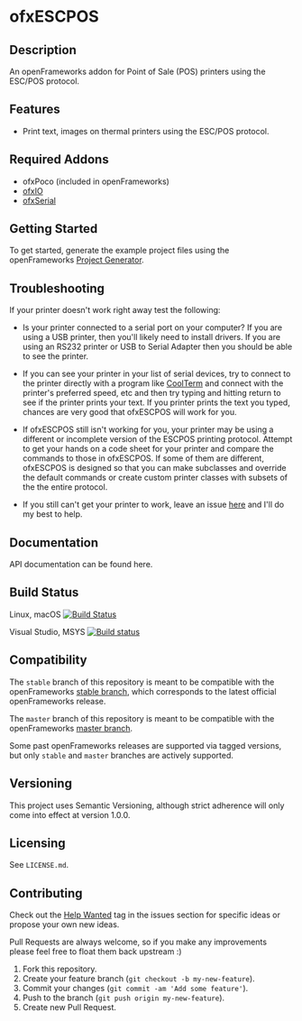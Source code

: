 ofxESCPOS
=========

Description
-----------

An openFrameworks addon for Point of Sale (POS) printers using the ESC/POS protocol.

Features
--------

-   Print text, images on thermal printers using the ESC/POS protocol.

Required Addons
---------------

-   ofxPoco (included in openFrameworks)
-   [ofxIO](https://github.com/bakercp/ofxIO)
-   [ofxSerial](https://github.com/bakercp/ofxSerial)

Getting Started
---------------

To get started, generate the example project files using the openFrameworks [Project Generator](http://openframeworks.cc/learning/01_basics/how_to_add_addon_to_project/).

Troubleshooting
---------------

If your printer doesn't work right away test the following:

-   Is your printer connected to a serial port on your computer?  If you are using a USB printer, then you'll likely need to install drivers.  If you are using an RS232 printer or USB to Serial Adapter then you should be able to see the printer.

-   If you can see your printer in your list of serial devices, try to connect to the printer directly with a program like [CoolTerm](http://freeware.the-meiers.org/) and connect with the printer's preferred speed, etc and then try typing and hitting return to see if the printer prints your text.  If you printer prints the text you typed, chances are very good that ofxESCPOS will work for you.

-   If ofxESCPOS still isn't working for you, your printer may be using a different or incomplete version of the ESCPOS printing protocol. Attempt to get your hands on a code sheet for your printer and compare the commands to those in ofxESCPOS.  If some of them are different, ofxESCPOS is designed so that you can make subclasses and override the default commands or create custom printer classes with subsets of the the entire protocol.

-   If you still can't get your printer to work, leave an issue [here](https://github.com/bakercp/ofxESCPOS/issues) and I'll do my best to help.

Documentation
-------------

API documentation can be found here.

Build Status
------------

Linux, macOS [![Build Status](https://travis-ci.org/bakercp/ofxESCPOS.svg?branch=master)](https://travis-ci.org/bakercp/ofxESCPOS)

Visual Studio, MSYS [![Build status](https://ci.appveyor.com/api/projects/status/67ndocng7ej561rw/branch/master?svg=true)](https://ci.appveyor.com/project/bakercp/ofxescpos/branch/master)

Compatibility
-------------

The `stable` branch of this repository is meant to be compatible with the openFrameworks [stable branch](https://github.com/openframeworks/openFrameworks/tree/stable), which corresponds to the latest official openFrameworks release.

The `master` branch of this repository is meant to be compatible with the openFrameworks [master branch](https://github.com/openframeworks/openFrameworks/tree/master).

Some past openFrameworks releases are supported via tagged versions, but only `stable` and `master` branches are actively supported.

Versioning
----------

This project uses Semantic Versioning, although strict adherence will only come into effect at version 1.0.0.

Licensing
---------

See `LICENSE.md`.

Contributing
------------

Check out the [Help Wanted](https://github.com/bakercp/ofxIO/issues?q=is%3Aissue+is%3Aopen+label%3A%22help+wanted%22) tag in the issues section for specific ideas or propose your own new ideas.

Pull Requests are always welcome, so if you make any improvements please feel free to float them back upstream :)

1.  Fork this repository.
2.  Create your feature branch (`git checkout -b my-new-feature`).
3.  Commit your changes (`git commit -am 'Add some feature'`).
4.  Push to the branch (`git push origin my-new-feature`).
5.  Create new Pull Request.
